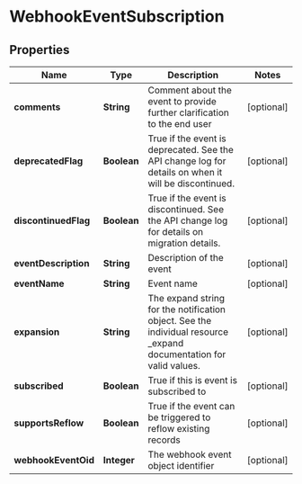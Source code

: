 
# WebhookEventSubscription

## Properties
Name | Type | Description | Notes
------------ | ------------- | ------------- | -------------
**comments** | **String** | Comment about the event to provide further clarification to the end user |  [optional]
**deprecatedFlag** | **Boolean** | True if the event is deprecated.  See the API change log for details on when it will be discontinued. |  [optional]
**discontinuedFlag** | **Boolean** | True if the event is discontinued.  See the API change log for details on migration details. |  [optional]
**eventDescription** | **String** | Description of the event |  [optional]
**eventName** | **String** | Event name |  [optional]
**expansion** | **String** | The expand string for the notification object.  See the individual resource _expand documentation for valid values. |  [optional]
**subscribed** | **Boolean** | True if this is event is subscribed to |  [optional]
**supportsReflow** | **Boolean** | True if the event can be triggered to reflow existing records |  [optional]
**webhookEventOid** | **Integer** | The webhook event object identifier |  [optional]



